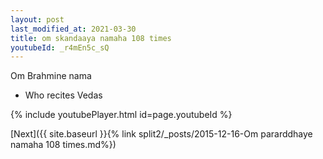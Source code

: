 ```yaml
---
layout: post
last_modified_at: 2021-03-30
title: om skandaaya namaha 108 times
youtubeId: _r4mEn5c_sQ
---
```

 
 
Om Brahmine nama 
 
 -  Who recites Vedas 
 
  
 
  
 
 
 
 
 
 


{% include youtubePlayer.html id=page.youtubeId %}
 
[Next]({{ site.baseurl }}{% link  split2/_posts/2015-12-16-Om pararddhaye namaha 108 times.md%})
 
